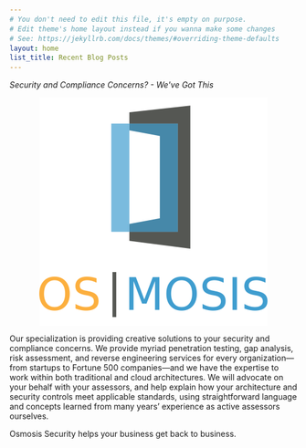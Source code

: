 ```yaml
---
# You don't need to edit this file, it's empty on purpose.
# Edit theme's home layout instead if you wanna make some changes
# See: https://jekyllrb.com/docs/themes/#overriding-theme-defaults
layout: home
list_title: Recent Blog Posts
---
```

*Security and Compliance Concerns? - We've Got This*

<img src="/assets/osmosis.png" style="margin:0 auto;display:block"/>

Our specialization is providing creative solutions to your security and compliance concerns. We provide myriad penetration testing, gap analysis, risk assessment, and reverse engineering services for every organization—from startups to Fortune 500 companies—and we have the expertise to work within both traditional and cloud architectures. We will advocate on your behalf with your assessors, and help explain how your architecture and security controls meet applicable standards, using straightforward language and concepts learned from many years’ experience as active assessors ourselves.

Osmosis Security helps your business get back to business.
